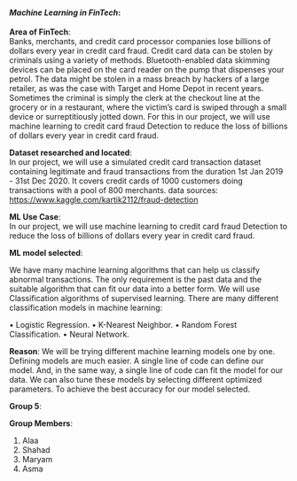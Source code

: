 
#### *Machine Learning in FinTech*:  


**Area of FinTech**:  
Banks, merchants, and credit card processor companies lose billions of dollars every year in credit card fraud. Credit card data can be stolen by criminals using a variety of methods. Bluetooth-enabled data skimming devices can be placed on the card reader on the pump that dispenses your petrol. The data might be stolen in a mass breach by hackers of a large retailer, as was the case with Target and Home Depot in recent years. Sometimes the criminal is simply the clerk at the checkout line at the grocery or in a restaurant, where the victim’s card is swiped through a small device or surreptitiously jotted down.
For this in our project, we will use machine learning to credit card fraud Detection to reduce the loss of billions of dollars every year in credit card fraud.

**Dataset researched and located**:  
 In our project, we will use a simulated credit card transaction dataset containing legitimate and fraud transactions from the duration 1st Jan 2019 - 31st Dec 2020. It covers credit cards of 1000 customers doing transactions with a pool of 800 merchants.
data sources: https://www.kaggle.com/kartik2112/fraud-detection

**ML Use Case**:  
In our project, we will use machine learning to credit card fraud Detection to reduce the loss of billions of dollars every year in credit card fraud.

**ML model selected**:  

We have many machine learning algorithms that can help us classify abnormal transactions. The only requirement is the past data and the suitable algorithm that can fit our data into a better form.
We will use Classification algorithms of supervised learning. 
There are many different classification models in machine learning: 

• Logistic Regression. 
• K-Nearest Neighbor. 
• Random Forest Classification. 
• Neural Network.


**Reason**: 
We will be trying different machine learning models one by one. Defining models are much easier. A single line of code can define our model. And, in the same way, a single line of code can fit the model for our data.
We can also tune these models by selecting different optimized parameters. To achieve the best accuracy for our model selected.



**Group 5**:

**Group Members**: 
1. Alaa
2. Shahad
3. Maryam
4. Asma

